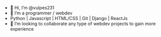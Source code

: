 - 👋 Hi, I’m @vulpes231
- 👀 I’m a programmer / webdev
- Python | Javascript | HTML/CSS | Git | Django | ReactJs
- 💞️ I’m looking to collaborate any type of webdev projects to gain more experience

<!---
vulpes231/vulpes231 is a ✨ special ✨ repository because its `README.md` (this file) appears on your GitHub profile.
You can click the Preview link to take a look at your changes.
--->

